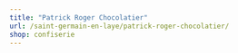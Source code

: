```yaml
---
title: "Patrick Roger Chocolatier"
url: /saint-germain-en-laye/patrick-roger-chocolatier/
shop: confiserie
---
```

